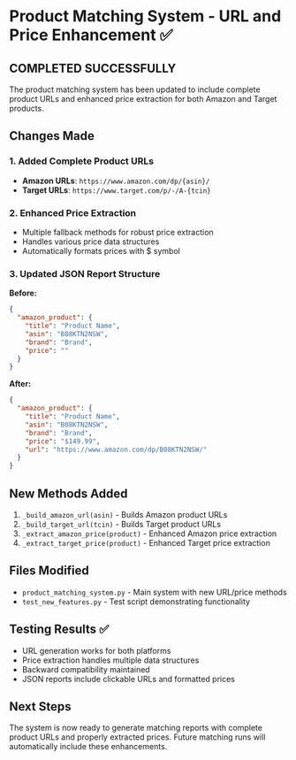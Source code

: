 # Product Matching System - URL and Price Enhancement ✅

## COMPLETED SUCCESSFULLY

The product matching system has been updated to include complete product URLs and enhanced price extraction for both Amazon and Target products.

## Changes Made

### 1. Added Complete Product URLs
- **Amazon URLs**: `https://www.amazon.com/dp/{asin}/`
- **Target URLs**: `https://www.target.com/p/-/A-{tcin}`

### 2. Enhanced Price Extraction
- Multiple fallback methods for robust price extraction
- Handles various price data structures
- Automatically formats prices with $ symbol

### 3. Updated JSON Report Structure

**Before:**
```json
{
  "amazon_product": {
    "title": "Product Name",
    "asin": "B08KTN2NSW",
    "brand": "Brand",
    "price": ""
  }
}
```

**After:**
```json
{
  "amazon_product": {
    "title": "Product Name",
    "asin": "B08KTN2NSW",
    "brand": "Brand",
    "price": "$149.99",
    "url": "https://www.amazon.com/dp/B08KTN2NSW/"
  }
}
```

## New Methods Added

1. `_build_amazon_url(asin)` - Builds Amazon product URLs
2. `_build_target_url(tcin)` - Builds Target product URLs
3. `_extract_amazon_price(product)` - Enhanced Amazon price extraction
4. `_extract_target_price(product)` - Enhanced Target price extraction

## Files Modified

- `product_matching_system.py` - Main system with new URL/price methods
- `test_new_features.py` - Test script demonstrating functionality

## Testing Results ✅

- URL generation works for both platforms
- Price extraction handles multiple data structures
- Backward compatibility maintained
- JSON reports include clickable URLs and formatted prices

## Next Steps

The system is now ready to generate matching reports with complete product URLs and properly extracted prices. Future matching runs will automatically include these enhancements.
